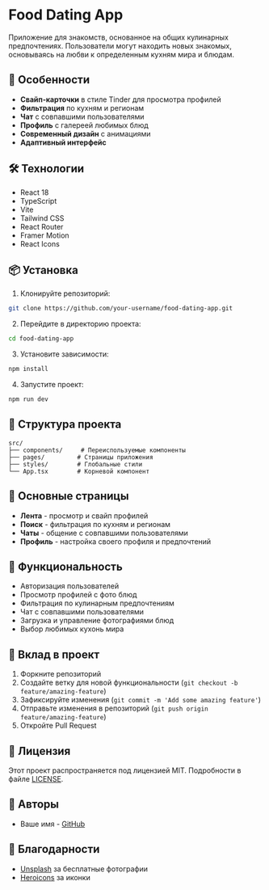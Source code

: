 # Food Dating App

Приложение для знакомств, основанное на общих кулинарных предпочтениях. Пользователи могут находить новых знакомых, основываясь на любви к определенным кухням мира и блюдам.

## 🚀 Особенности

- **Свайп-карточки** в стиле Tinder для просмотра профилей
- **Фильтрация** по кухням и регионам
- **Чат** с совпавшими пользователями
- **Профиль** с галереей любимых блюд
- **Современный дизайн** с анимациями
- **Адаптивный интерфейс**

## 🛠 Технологии

- React 18
- TypeScript
- Vite
- Tailwind CSS
- React Router
- Framer Motion
- React Icons

## 📦 Установка

1. Клонируйте репозиторий:
```bash
git clone https://github.com/your-username/food-dating-app.git
```

2. Перейдите в директорию проекта:
```bash
cd food-dating-app
```

3. Установите зависимости:
```bash
npm install
```

4. Запустите проект:
```bash
npm run dev
```

## 🎨 Структура проекта

```
src/
├── components/     # Переиспользуемые компоненты
├── pages/         # Страницы приложения
├── styles/        # Глобальные стили
└── App.tsx        # Корневой компонент
```

## 📱 Основные страницы

- **Лента** - просмотр и свайп профилей
- **Поиск** - фильтрация по кухням и регионам
- **Чаты** - общение с совпавшими пользователями
- **Профиль** - настройка своего профиля и предпочтений

## 🎯 Функциональность

- Авторизация пользователей
- Просмотр профилей с фото блюд
- Фильтрация по кулинарным предпочтениям
- Чат с совпавшими пользователями
- Загрузка и управление фотографиями блюд
- Выбор любимых кухонь мира

## 🤝 Вклад в проект

1. Форкните репозиторий
2. Создайте ветку для новой функциональности (`git checkout -b feature/amazing-feature`)
3. Зафиксируйте изменения (`git commit -m 'Add some amazing feature'`)
4. Отправьте изменения в репозиторий (`git push origin feature/amazing-feature`)
5. Откройте Pull Request

## 📝 Лицензия

Этот проект распространяется под лицензией MIT. Подробности в файле [LICENSE](LICENSE).

## 👥 Авторы

- Ваше имя - [GitHub](https://github.com/your-username)

## 🙏 Благодарности

- [Unsplash](https://unsplash.com) за бесплатные фотографии
- [Heroicons](https://heroicons.com) за иконки
